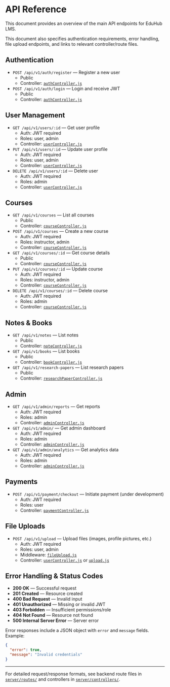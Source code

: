 # API Reference

This document provides an overview of the main API endpoints for EduHub LMS.

This document also specifies authentication requirements, error handling, file upload endpoints, and links to relevant controller/route files.

## Authentication
- `POST /api/v1/auth/register` — Register a new user
  - Public
  - Controller: [`authController.js`](../server/controllers/authController.js)
- `POST /api/v1/auth/login` — Login and receive JWT
  - Public
  - Controller: [`authController.js`](../server/controllers/authController.js)

## User Management
- `GET /api/v1/users/:id` — Get user profile
  - Auth: JWT required
  - Roles: user, admin
  - Controller: [`userController.js`](../server/controllers/userController.js)
- `PUT /api/v1/users/:id` — Update user profile
  - Auth: JWT required
  - Roles: user, admin
  - Controller: [`userController.js`](../server/controllers/userController.js)
- `DELETE /api/v1/users/:id` — Delete user
  - Auth: JWT required
  - Roles: admin
  - Controller: [`userController.js`](../server/controllers/userController.js)

## Courses
- `GET /api/v1/courses` — List all courses
  - Public
  - Controller: [`courseController.js`](../server/controllers/courseController.js)
- `POST /api/v1/courses` — Create a new course
  - Auth: JWT required
  - Roles: instructor, admin
  - Controller: [`courseController.js`](../server/controllers/courseController.js)
- `GET /api/v1/courses/:id` — Get course details
  - Public
  - Controller: [`courseController.js`](../server/controllers/courseController.js)
- `PUT /api/v1/courses/:id` — Update course
  - Auth: JWT required
  - Roles: instructor, admin
  - Controller: [`courseController.js`](../server/controllers/courseController.js)
- `DELETE /api/v1/courses/:id` — Delete course
  - Auth: JWT required
  - Roles: admin
  - Controller: [`courseController.js`](../server/controllers/courseController.js)

## Notes & Books
- `GET /api/v1/notes` — List notes
  - Public
  - Controller: [`noteController.js`](../server/controllers/noteController.js)
- `GET /api/v1/books` — List books
  - Public
  - Controller: [`bookController.js`](../server/controllers/bookController.js)
- `GET /api/v1/research-papers` — List research papers
  - Public
  - Controller: [`researchPaperController.js`](../server/controllers/researchPaperController.js)

## Admin
- `GET /api/v1/admin/reports` — Get reports
  - Auth: JWT required
  - Roles: admin
  - Controller: [`adminController.js`](../server/controllers/adminController.js)
- `GET /api/v1/admin/` — Get admin dashboard
  - Auth: JWT required
  - Roles: admin
  - Controller: [`adminController.js`](../server/controllers/adminController.js)
- `GET /api/v1/admin/analytics` — Get analytics data
  - Auth: JWT required
  - Roles: admin
  - Controller: [`adminController.js`](../server/controllers/adminController.js)

## Payments
- `POST /api/v1/payment/checkout` — Initiate payment (under development)
  - Auth: JWT required
  - Roles: user
  - Controller: [`paymentController.js`](../server/controllers/paymentController.js)

## File Uploads
- `POST /api/v1/upload` — Upload files (images, profile pictures, etc.)
  - Auth: JWT required
  - Roles: user, admin
  - Middleware: [`fileUpload.js`](../server/middlewares/fileUpload.js)
  - Controller: [`userController.js`](../server/controllers/userController.js) or [`upload.js`](../server/middlewares/upload.js)

## Error Handling & Status Codes

- **200 OK** — Successful request
- **201 Created** — Resource created
- **400 Bad Request** — Invalid input
- **401 Unauthorized** — Missing or invalid JWT
- **403 Forbidden** — Insufficient permissions/role
- **404 Not Found** — Resource not found
- **500 Internal Server Error** — Server error

Error responses include a JSON object with `error` and `message` fields. Example:
```json
{
  "error": true,
  "message": "Invalid credentials"
}
```

---
For detailed request/response formats, see backend route files in [`server/routes/`](../server/routes/) and controllers in [`server/controllers/`](../server/controllers/).

